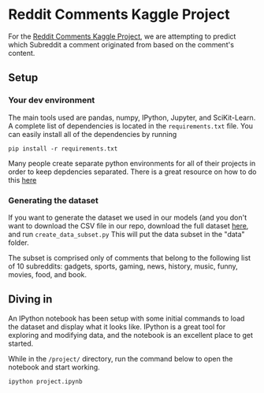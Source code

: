 # Reddit Comments Kaggle Project

For the [Reddit Comments Kaggle Project](https://www.kaggle.com/c/reddit-comments-may-2015), we are attempting to predict which Subreddit a comment originated from based on the comment's content.

## Setup

### Your dev environment

The main tools used are pandas, numpy, IPython, Jupyter, and SciKit-Learn. A complete list of dependencies is located in the ```requirements.txt``` file. You can easily install all of the dependencies by running 

```pip install -r requirements.txt```


Many people create separate python environments for all of their projects in order to keep depdencies separated. There is a great resource on how to do this [here](http://www.dabapps.com/blog/introduction-to-pip-and-virtualenv-python/)

### Generating the dataset

If you want to generate the dataset we used in our models (and you don't want to download the CSV file in our repo, download the full dataset [here](https://www.kaggle.com/c/reddit-comments-may-2015/data), and run ```create_data_subset.py``` This will put the data subset in the "data" folder.

The subset is comprised only of comments that belong to the following list of 10 subreddits: gadgets, sports, gaming, news, history, music, funny, movies, food, and book.


## Diving in

An IPython notebook has been setup with some initial commands to load the dataset and display what it looks like. IPython is a  great tool for exploring and modifying data, and the notebook is an excellent place to get started.

While in the ```/project/``` directory, run the command below to open the notebook and start working.

```ipython project.ipynb``` 